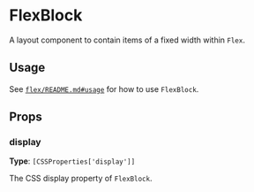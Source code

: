 # FlexBlock

A layout component to contain items of a fixed width within `Flex`.

## Usage

See [`flex/README.md#usage`](/packages/components/src/flex/README.md#usage) for how to use `FlexBlock`.

## Props

### display

**Type**: `[CSSProperties['display']]`

The CSS display property of `FlexBlock`.
